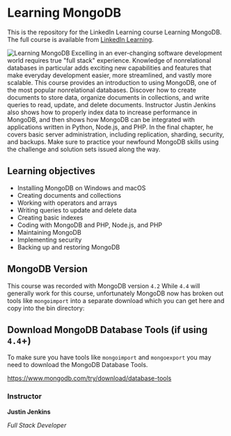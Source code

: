 # Learning MongoDB
This is the repository for the LinkedIn Learning course Learning MongoDB. The full course is available from [LinkedIn Learning][lil-course-url].

![Learning MongoDB][lil-thumbnail-url] 
Excelling in an ever-changing software development world requires true "full stack" experience. Knowledge of nonrelational databases in particular adds exciting new capabilities and features that make everyday development easier, more streamlined, and vastly more scalable. This course provides an introduction to using MongoDB, one of the most popular nonrelational databases. Discover how to create documents to store data, organize documents in collections, and write queries to read, update, and delete documents. Instructor Justin Jenkins also shows how to properly index data to increase performance in MongoDB, and then shows how MongoDB can be integrated with applications written in Python, Node.js, and PHP. In the final chapter, he covers basic server administration, including replication, sharding, security, and backups. Make sure to practice your newfound MongoDB skills using the challenge and solution sets issued along the way.

## Learning objectives
- Installing MongoDB on Windows and macOS
- Creating documents and collections
- Working with operators and arrays
- Writing queries to update and delete data
- Creating basic indexes
- Coding with MongoDB and PHP, Node.js, and PHP
- Maintaining MongoDB
- Implementing security
- Backing up and restoring MongoDB

## MongoDB Version

This course was recorded with MongoDB version `4.2` While `4.4` will generally work for this course, unfortunately MongoDB now has broken out tools like `mongoimport` into a separate download which you can get here and copy into the bin directory:

## Download MongoDB Database Tools (if using `4.4`+)

To make sure you have tools like `mongoimport` and `mongoexport` you may need to download the MongoDB Database Tools.

https://www.mongodb.com/try/download/database-tools

### Instructor

**Justin Jenkins**

_Full Stack Developer_

[lil-course-url]: https://www.linkedin.com/learning/learning-mongodb
[lil-thumbnail-url]: https://cdn.lynda.com/course/2835008/2835008-1598381281629-16x9.jpg
